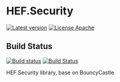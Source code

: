 # HEF.Security
[![Latest version](https://img.shields.io/nuget/v/HEF.Security.BouncyCastle.svg)](https://www.nuget.org/packages/HEF.Security.BouncyCastle/)  [![License Apache](https://img.shields.io/badge/license-Apache%202-blue.svg)](http://www.apache.org/licenses/LICENSE-2.0.html)

## Build Status
[![Build status](https://ci.appveyor.com/api/projects/status/bdnpmrn507hhf6fn?svg=true)](https://ci.appveyor.com/project/wanlitao/hef-security)  [![Build Status](https://dev.azure.com/hef-sharp/GithubPipelines/_apis/build/status/HEF-Sharp.HEF.Security?branchName=master)](https://dev.azure.com/hef-sharp/GithubPipelines/_build/latest?definitionId=1&branchName=master)

HEF Security library, base on BouncyCastle